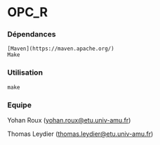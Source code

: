 # OPC_R

### Dépendances

    [Maven](https://maven.apache.org/)
    Make

### Utilisation
    make

### Equipe

Yohan Roux (yohan.roux@etu.univ-amu.fr)

Thomas Leydier (thomas.leydier@etu.univ-amu.fr)